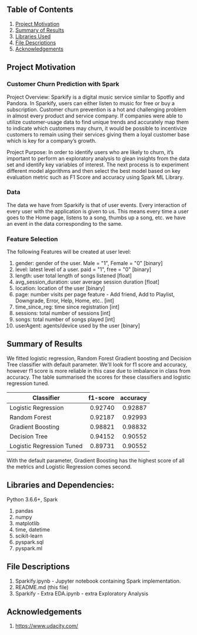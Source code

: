 ## Table of Contents
1. [Project Motivation](#motivation)
2. [Summary of Results](#results)
3. [Libraries Used](#libraries)
4. [File Descriptions](#descriptions)
5. [Acknowledgements](#acknowledgements)

## Project Motivation <a name="motivation"></a>
### Customer Churn Prediction with Spark
Project Overview: Sparkify is a digital music service similar to Spotfiy and Pandora. In Sparkify, users can either listen to music for free or buy a subscription. Customer churn prevention is a hot and challenging problem in almost every product and service company. If companies were able to utilize customer-usage data to find unique trends and accurately map them to indicate which customers may churn, it would be possible to incentivize customers to remain using their services giving them a loyal customer base which is key for a company’s growth.
 
Project Purpose: In order to identify users who are likely to churn, it’s important to perform an exploratory analysis to glean insights from the data set and identify key variables of interest. The next process is to experiment different model algorithms and then select the best model based on key evaluation metric such as F1 Score and accuracy using Spark ML Library.

### Data
The data we have from Sparkify is that of user events. Every interaction of every user with the application is given to us. This means every time a user goes to the Home page, listens to a song, thumbs up a song, etc. we have an event in the data corresponding to the same.

### Feature Selection
The following Features will be created at user level:

1.  gender: gender of the user. Male = "1", Female = "0" [binary]
2.  level: latest level of a user. paid = "1", free = "0" [binary]
3.  length: user total length of songs listened [float]
4.  avg_session_duration: user average session duration [float]
5.  location: location of the user [binary]
6.  page: number visits per page feature - Add friend, Add to Playlist, Downgrade, Error, Help, Home, etc..  [int]
7.  time_since_reg: time since registration [int]
8.  sessions: total number of sessions [int]
9. songs: total number of songs played [int]
10. userAgent: agents/device used by the user [binary]

## Summary of Results <a name="results"></a>
We fitted logistic regression, Random Forest Gradient boosting and Decision Tree classifier with default parameter. We'll look for f1 score and accuracy, however f1 score is more reliable in this case due to imbalance in class from accuracy. The table summarised the scores for these classifiers and logistic regression tuned.

| Classifier      | f1-score | accuracy |
| -------------   | ------:| -------:|
| Logistic Regression|0.92740|0.92887|
| Random Forest      |0.92187|0.92993|
| Gradient Boosting |0.98821|0.98832|
| Decision Tree|0.94152|0.90552|
| Logistic Regression Tuned|0.89731|0.90552|

With the default parameter, Gradient Boosting has the highest score of all the metrics and Logistic Regression comes second.

## Libraries and Dependencies: <a name="libraries"></a>

Python 3.6.6+, Spark

1. pandas
2. numpy
3. matplotlib
4. time, datetime 
5. scikit-learn
6. pyspark.sql
7. pyspark.ml

## File Descriptions <a name="descriptions"></a>

1. Sparkify.ipynb - Jupyter notebook containing Spark implementation.
2. README.md (this file)
3. Sparkify - Extra EDA.ipynb - extra Exploratory Analysis 

## Acknowledgements <a name="acknowledgements"></a>
1. https://www.udacity.com/
